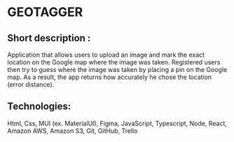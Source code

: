 # GEOTAGGER

## Short description :
Application that allows users to upload an image and mark the exact location on the Google map where the image was taken. Registered users then try to guess where the image was taken by placing a pin on the Google map. As a result, the app returns how accurately he chose the location (error distance).

## Technologies:
Html, Css, MUI (ex. MaterialUI), Figma, JavaScript, Typescript, Node, React, Amazon AWS, Amazon S3, Git, GitHub, Trello
